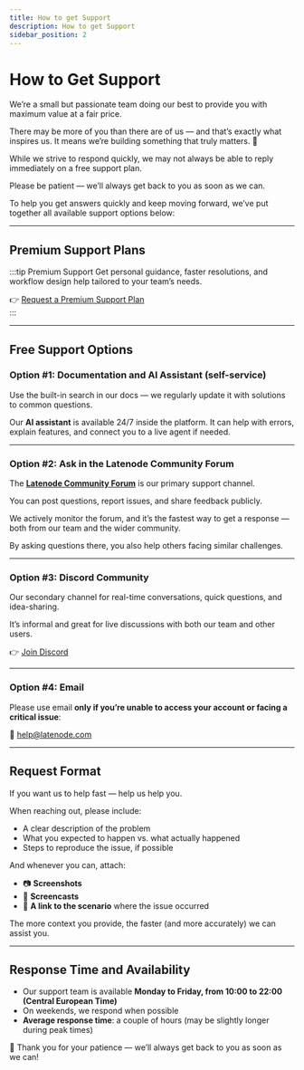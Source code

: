 ```yaml
---
title: How to get Support
description: How to get Support
sidebar_position: 2
---
```



# How to Get Support

We’re a small but passionate team doing our best to provide you with maximum value at a fair price.  

There may be more of you than there are of us — and that’s exactly what inspires us. It means we’re building something that truly matters. 💛  

While we strive to respond quickly, we may not always be able to reply immediately on a free support plan.  

Please be patient — we’ll always get back to you as soon as we can.  

To help you get answers quickly and keep moving forward, we’ve put together all available support options below:  

---

## Premium Support Plans

:::tip Premium Support
Get personal guidance, faster resolutions, and workflow design help tailored to your team’s needs.  

👉 [Request a Premium Support Plan](https://latenode.com/request/premium-support-plan)  
:::

---

##  Free Support Options

### Option #1: Documentation and AI Assistant (self-service)
Use the built-in search in our docs — we regularly update it with solutions to common questions.  

Our **AI assistant** is available 24/7 inside the platform. It can help with errors, explain features, and connect you to a live agent if needed.  

---

### Option #2: Ask in the Latenode Community Forum
The [**Latenode Community Forum**](https://community.latenode.com) is our primary support channel.  

You can post questions, report issues, and share feedback publicly.  

We actively monitor the forum, and it’s the fastest way to get a response — both from our team and the wider community.  

By asking questions there, you also help others facing similar challenges.  

---

### Option #3: Discord Community
Our secondary channel for real-time conversations, quick questions, and idea-sharing.  

It’s informal and great for live discussions with both our team and other users.  

👉 [Join Discord](https://discord.gg/nQDyg4MJYW)  

---

### Option #4: Email
Please use email **only if you’re unable to access your account or facing a critical issue**:  

📧 [help@latenode.com](mailto:help@latenode.com)  

---

##  Request Format

If you want us to help fast — help us help you.  

When reaching out, please include:  
- A clear description of the problem  
- What you expected to happen vs. what actually happened  
- Steps to reproduce the issue, if possible  

And whenever you can, attach:  
- 📷 **Screenshots**  
- 🎥 **Screencasts**  
- 🔗 **A link to the scenario** where the issue occurred  

The more context you provide, the faster (and more accurately) we can assist you.  

---

##  Response Time and Availability

- Our support team is available **Monday to Friday, from 10:00 to 22:00 (Central European Time)**  
- On weekends, we respond when possible  
- **Average response time**: a couple of hours (may be slightly longer during peak times)  

🙏 Thank you for your patience — we’ll always get back to you as soon as we can!  
